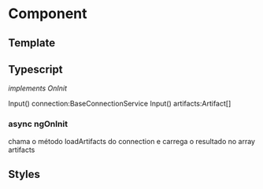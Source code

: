 # Component

## Template

## Typescript
*implements OnInit*

Input() connection:BaseConnectionService 
Input() artifacts:Artifact[]

### async ngOnInit
chama o método loadArtifacts do connection e carrega o resultado no array artifacts
## Styles